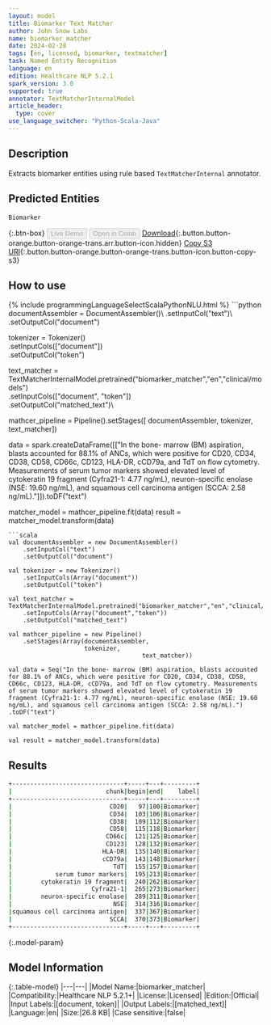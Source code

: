 ```yaml
---
layout: model
title: Biomarker Text Matcher
author: John Snow Labs
name: biomarker_matcher
date: 2024-02-28
tags: [en, licensed, biomarker, textmatcher]
task: Named Entity Recognition
language: en
edition: Healthcare NLP 5.2.1
spark_version: 3.0
supported: true
annotator: TextMatcherInternalModel
article_header:
  type: cover
use_language_switcher: "Python-Scala-Java"
---
```


## Description

Extracts biomarker entities using rule based `TextMatcherInternal` annotator.

## Predicted Entities

`Biomarker`

{:.btn-box}
<button class="button button-orange" disabled>Live Demo</button>
<button class="button button-orange" disabled>Open in Colab</button>
[Download](https://s3.amazonaws.com/auxdata.johnsnowlabs.com/clinical/models/biomarker_matcher_en_5.2.1_3.0_1709150341244.zip){:.button.button-orange.button-orange-trans.arr.button-icon.hidden}
[Copy S3 URI](s3://auxdata.johnsnowlabs.com/clinical/models/biomarker_matcher_en_5.2.1_3.0_1709150341244.zip){:.button.button-orange.button-orange-trans.button-icon.button-copy-s3}

## How to use



<div class="tabs-box" markdown="1">
{% include programmingLanguageSelectScalaPythonNLU.html %}
```python
documentAssembler = DocumentAssembler()\
    .setInputCol("text")\
    .setOutputCol("document")

tokenizer = Tokenizer()\
    .setInputCols(["document"])\
    .setOutputCol("token")

text_matcher = TextMatcherInternalModel.pretrained("biomarker_matcher","en","clinical/models") \
    .setInputCols(["document", "token"])\
    .setOutputCol("matched_text")\

mathcer_pipeline = Pipeline().setStages([
                  documentAssembler,
                  tokenizer,
                  text_matcher])

data = spark.createDataFrame([["In the bone- marrow (BM) aspiration, blasts accounted for 88.1% of ANCs, which were positive for CD20, CD34, CD38, CD58, CD66c, CD123, HLA-DR, cCD79a, and TdT on flow cytometry. Measurements of serum tumor markers showed elevated level of cytokeratin 19 fragment (Cyfra21-1: 4.77 ng/mL), neuron-specific enolase (NSE: 19.60 ng/mL), and squamous cell carcinoma antigen (SCCA: 2.58 ng/mL)."]]).toDF("text")

matcher_model = mathcer_pipeline.fit(data)
result = matcher_model.transform(data)
```
```scala
val documentAssembler = new DocumentAssembler()
	.setInputCol("text")
	.setOutputCol("document")
	
val tokenizer = new Tokenizer()
	.setInputCols(Array("document"))
	.setOutputCol("token")
	
val text_matcher = TextMatcherInternalModel.pretrained("biomarker_matcher","en","clinical/models")
	.setInputCols(Array("document","token"))
	.setOutputCol("matched_text")
	
val mathcer_pipeline = new Pipeline()
	.setStages(Array(documentAssembler,
	                 tokenizer,
									 text_matcher))
	
val data = Seq("In the bone- marrow (BM) aspiration, blasts accounted for 88.1% of ANCs, which were positive for CD20, CD34, CD38, CD58, CD66c, CD123, HLA-DR, cCD79a, and TdT on flow cytometry. Measurements of serum tumor markers showed elevated level of cytokeratin 19 fragment (Cyfra21-1: 4.77 ng/mL), neuron-specific enolase (NSE: 19.60 ng/mL), and squamous cell carcinoma antigen (SCCA: 2.58 ng/mL).") .toDF("text")
	
val matcher_model = mathcer_pipeline.fit(data)
	
val result = matcher_model.transform(data)
```
</div>

## Results

```bash
+-------------------------------+-----+---+---------+
|                          chunk|begin|end|    label|
+-------------------------------+-----+---+---------+
|                           CD20|   97|100|Biomarker|
|                           CD34|  103|106|Biomarker|
|                           CD38|  109|112|Biomarker|
|                           CD58|  115|118|Biomarker|
|                          CD66c|  121|125|Biomarker|
|                          CD123|  128|132|Biomarker|
|                         HLA-DR|  135|140|Biomarker|
|                         cCD79a|  143|148|Biomarker|
|                            TdT|  155|157|Biomarker|
|            serum tumor markers|  195|213|Biomarker|
|        cytokeratin 19 fragment|  240|262|Biomarker|
|                      Cyfra21-1|  265|273|Biomarker|
|        neuron-specific enolase|  289|311|Biomarker|
|                            NSE|  314|316|Biomarker|
|squamous cell carcinoma antigen|  337|367|Biomarker|
|                           SCCA|  370|373|Biomarker|
+-------------------------------+-----+---+---------+
```

{:.model-param}
## Model Information

{:.table-model}
|---|---|
|Model Name:|biomarker_matcher|
|Compatibility:|Healthcare NLP 5.2.1+|
|License:|Licensed|
|Edition:|Official|
|Input Labels:|[document, token]|
|Output Labels:|[matched_text]|
|Language:|en|
|Size:|26.8 KB|
|Case sensitive:|false|
